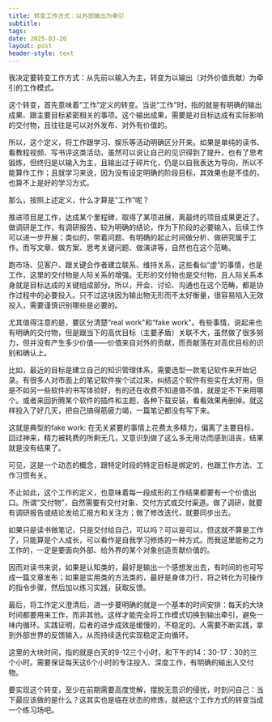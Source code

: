 ```yaml
---
title: 转变工作方式：以外部输出为牵引
subtitle: 
tags: 
date: 2025-03-20
layout: post
header-style: text
---
```


我决定要转变工作方式：从先前以输入为主，转变为以输出（对外价值贡献）为牵引的工作模式。

这个转变，首先意味着“工作”定义的转变。当说“工作”时，指的就是有明确的输出成果、跟主要目标紧密相关的事项。这个输出成果，需要是对目标达成有实际影响的交付物，且往往是可以对外发布、对外有价值的。

所以，这个定义，将工作跟学习、娱乐等活动明确区分开来。如果是单纯的读书、看教程视频、写书评这类活动，虽然可以说让自己的见识得到了提升，也有了思考锻炼，但终归是以输入为主，且输出过于碎片化，仍是以自我表达为导向，所以不能算作工作；且就学习来说，因为没有设定明确的阶段目标，其效果也是不佳的，也算不上是好的学习方式。

那么，按照上述定义，什么才算是“工作”呢？

推进项目是工作，达成某个里程碑，取得了某项进展，离最终的项目成果更近了。做调研是工作，有调研报告、较为明确的结论，作为下阶段的必要输入，后续工作可以进一步开展；类似的，带着问题、有明确的起止时间做分析、做研究属于工作。而写文章、做方案、思考关键问题、做演讲等，自然也在这个范畴。

跑市场、见客户、跟关键合作者建立联系、维持关系，这些看似“虚”的事情，也是工作，这里的交付物是人际关系的增强。无形的交付物也是交付物，且人际关系本身就是目标达成的关键组成部分。所以，开会、讨论、沟通也在这个范畴，都是协作过程中的必要投入。只不过这块因为输出物无形而不太好衡量，很容易陷入无效投入，需要谨慎识别哪些是必要的。

尤其值得注意的是，要区分清楚“real work"和“fake work"。有些事情，说起来也有明确的交付物，但是跟当下的高优目标（主要矛盾）关联不大，虽然做了很多努力，但并没有产生多少价值——价值来自对外的贡献，而贡献落在对高优目标的识别和确认上。

比如，最近的目标是建立自己的知识管理体系，需要选型一款笔记软件来开始记录。有很多人对市面上的笔记软件挨个试过来，纠结这个软件有些实在太好用，但是不如另一些软件的书写体验好，有的还在收费不知道值不值，就是定不下来用哪个。或者来回折腾某个软件的插件和主题，各种下载安装，看看效果再删掉。就这样投入了好几天，把自己搞得筋疲力竭，一篇笔记都没有写下来。

这就是典型的fake work: 在无关紧要的事情上花费太多精力，偏离了主要目标，回过神来，精力被耗费的所剩无几，又意识到做了这么多无用功而感到沮丧，结果就是没有结果了。

可见，这是一个动态的概念，跟特定时段的特定目标是绑定的，也跟工作方法、工作习惯有关。

不止如此，这个工作的定义，也意味着每一段成形的工作结果都要有一个价值出口。所谓“交付物”，自然需要有交付对象、交付方式或交付渠道。做了调研，就要有调研报告或结论发给汇报方和关注方；做了修改迭代，就要同步出去。

如果只是读书做笔记，只是交付给自己，可以吗？可以是可以，但这就不算是工作了，只能算是个人成长，可以看作是自我学习修炼的一种方式。而我这里能称之为工作的，一定是要面向外部、给外界的某个对象创造贡献价值的。

因而对读书来说，如果是认知类的，最好是输出一个感想发出去，有时间的也可写成一篇文章发布；如果是实用类的方法类的，最好是身体力行，将之转化为可操作的指令步骤，然后加以练习实践，获取反馈。

最后，将工作定义澄清后，进一步要明确的就是一个基本的时间安排：每天的大块时间都要用来工作，而非其他。这样才能完全将工作模式切换到输出牵引，避免一味内循环。实践证明，后者的进步成效是缓慢的，不稳定的。人需要不断实践，拿到外部世界的反馈输入，从而持续迭代实现稳定正向循环。

这里的大块时间，指的就是白天的9-12三个小时，和下午的14：30-17：30的三个小时。需要保证每天这6个小时的专注投入、深度工作，有明确的输出入交付物。

要实现这个转变，至少在前期需要高度觉解，摆脱无意识的侵扰，时刻问自己：当下最应该做的是什么？这其实也是临在状态的修炼，就把这个工作方式的转变当成一个练习场吧。